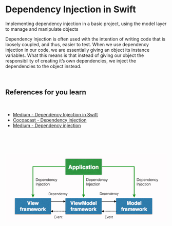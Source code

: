 # Dependency Injection in Swift


Implementing dependency injection in a basic project, using the model layer to manage and manipulate objects


Dependency Injection is often used with the intention of writing code that is loosely coupled, and thus, easier to test. When we use dependency injection in our code, we are essentially giving an object its instance variables. What this means is that instead of giving our object the responsibility of creating it’s own dependencies, we inject the dependencies to the object instead.


<br/>

## References for you learn

<br/>

- [Medium - Dependency Injection in Swift](https://medium.com/makingtuenti/dependency-injection-in-swift-part-1-236fddad144a)
- [Cocoacast - Dependency injection](https://cocoacasts.com/dependency-injection-in-swift)
- [Medium - Dependency injection](https://medium.com/@JoyceMatos/dependency-injection-in-swift-87c748a167be) 

<br/>

<br/>

<br/>

![Example on MVVM](diagram.png)